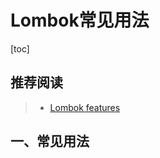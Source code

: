 # Lombok常见用法

[toc]



## 推荐阅读

> - [Lombok features](https://projectlombok.org/features/all)







## 一、常见用法










